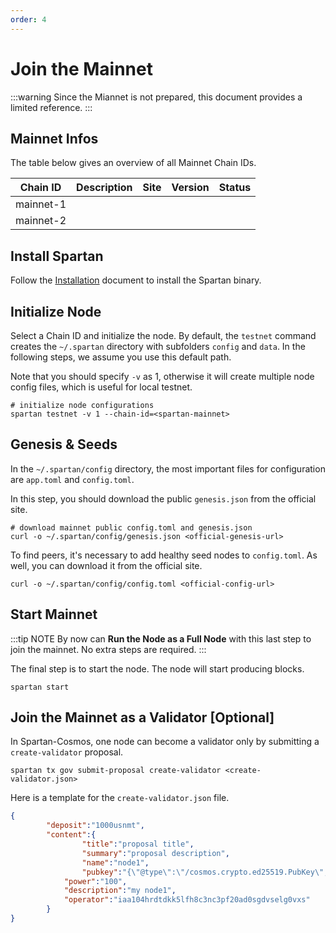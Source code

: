 ```yaml
---
order: 4
---
```


# Join the Mainnet

:::warning
Since the Miannet is not prepared, this document provides a limited reference.
:::

## Mainnet Infos

The table below gives an overview of all Mainnet Chain IDs.

| Chain ID      | Description | Site | Version | Status |
| ------------- | ----------- | ---- | ------- | ------ |
| mainnet-1 |             |      |         |        |
| mainnet-2 |             |      |         |        |

## Install Spartan

Follow the [Installation](installation.md) document to install the Spartan binary.

## Initialize Node

Select a Chain ID and initialize the node. By default, the `testnet` command creates the `~/.spartan` directory with subfolders `config` and `data`. In the following steps, we assume you use this default path.

Note that you should specify `-v` as 1, otherwise it will create multiple node config files, which is useful for local testnet.

```shell
# initialize node configurations
spartan testnet -v 1 --chain-id=<spartan-mainnet>
```

## Genesis & Seeds

In the `~/.spartan/config` directory, the most important files for configuration are `app.toml` and `config.toml`.

In this step, you should download the public `genesis.json` from the official site.

```shell
# download mainnet public config.toml and genesis.json
curl -o ~/.spartan/config/genesis.json <official-genesis-url>
```

To find peers, it's necessary to add healthy seed nodes to `config.toml`. As well, you can download it from the official site.

```shell
curl -o ~/.spartan/config/config.toml <official-config-url>
```

## Start Mainnet

:::tip NOTE
By now can **Run the Node as a Full Node** with this last step to join the mainnet. No extra steps are required. 
:::

The final step is to start the node. The node will start producing blocks.

```shell
spartan start
```

## Join the Mainnet as a Validator [Optional]

In Spartan-Cosmos, one node can become a validator only by submitting a `create-validator` proposal. 

```shell
spartan tx gov submit-proposal create-validator <create-validator.json>
```

Here is a template for the  `create-validator.json` file.

```json
{
        "deposit":"1000usnmt",
        "content":{
                "title":"proposal title",
                "summary":"proposal description",
                "name":"node1",
                "pubkey":"{\"@type\":\"/cosmos.crypto.ed25519.PubKey\",\"key\":\"FU1a1Yhu+eE0XlZWSwywZur2uItmtpYZGs8TpMK4im0=\"}",
            "power":"100",
            "description":"my node1",
            "operator":"iaa104hrdtdkk5lfh8c3nc3pf20ad0sgdvselg0vxs"
        }
}

```
